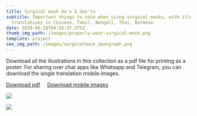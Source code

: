 ```yaml
---
title: Surgical mask do's & don'ts
subtitle: Important things to note when using surgical masks, with illustrated
  translations in Chinese, Tamil, Bengali, Thai, Burmese.
date: 2020-06-28T04:58:37.375Z
thumb_img_path: /images/properly-wear-surgical-mask.png
template: project
seo_img_path: /images/surgicalmask_opengraph.png
---
```

Download all the illustrations in this collection as a pdf file for printing as a poster. For sharing over chat apps like Whatsapp and Telegram, you can download the single translation mobile images.  

<a class="button" id="download-button" href="https://bit.ly/visualaid-surgicalmask-poster" target="_blank" rel="noopener" style="margin-bottom: 0.75em;">Download pdf</a> &nbsp;&nbsp;&nbsp; <a class="button" id="download-button" href="https://bit.ly/visualaid-surgicalmask-mobile" target="_blank" rel="noopener" style="margin-bottom: 0.75em;">Download mobile images</a>

![](/images/properly-wear-surgical-mask.png)

![](/images/dos-and-donts.png)